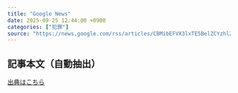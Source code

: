 ```yaml
---
title: "Google News"
date: 2025-09-25 12:44:00 +0900
categories: ["犯罪"]
source: "https://news.google.com/rss/articles/CBMibEFVX3lxTE5BelZCYzhlZjdiWlFJZ2JibDRDM3VKaDJaOFlybDBScmh4R3Q1dnY4TUpfbXRMTFJBRWhlRE1ZMjVJOHRzeUk0MWNyVGJOTzRHWjY3azBMUHNsOHRxSWROQ05Fb3B3YXFmWVpQMw?oc=5"
---
```


## 記事本文（自動抽出）
<body class="y0K44d EA71Tc" id="readabilityBody"></body>

[出典はこちら](https://news.google.com/rss/articles/CBMibEFVX3lxTE5BelZCYzhlZjdiWlFJZ2JibDRDM3VKaDJaOFlybDBScmh4R3Q1dnY4TUpfbXRMTFJBRWhlRE1ZMjVJOHRzeUk0MWNyVGJOTzRHWjY3azBMUHNsOHRxSWROQ05Fb3B3YXFmWVpQMw?oc=5)
